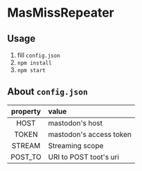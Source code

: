# MasMissRepeater

## Usage
1. fill `config.json`
1. `npm install`
1. `npm start`

## About `config.json`

|property|value|
|:--:|:--|
|HOST|mastodon's host|
|TOKEN|mastodon's access token|
|STREAM|Streaming scope|
|POST_TO|URI to POST toot's uri|